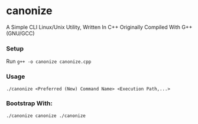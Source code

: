 # canonize
A Simple CLI Linux/Unix Utility, Written In C++ 
Originally Compiled With G++ (GNU/GCC) 

### Setup  
Run `g++ -o canonize canonize.cpp`

### Usage  
`./canonize <Preferred (New) Command Name> <Execution Path,...>`

### Bootstrap With: 

`./canonize canonize ./canonize`
